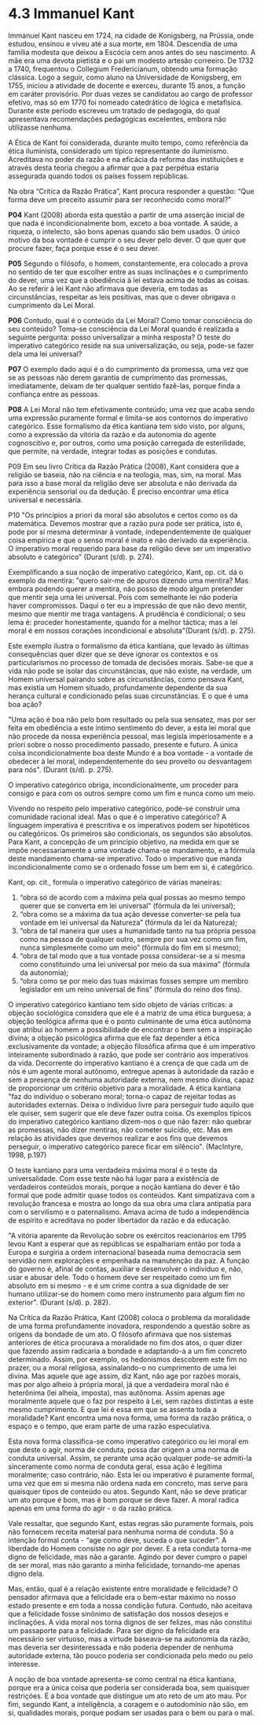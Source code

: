# 4.3 Immanuel Kant

Immanuel Kant nasceu em 1724, na cidade de Konigsberg, na Prússia, onde estudou, ensinou e viveu até a sua morte, em 1804. Descendia de uma família modesta que deixou a Escócia cem anos antes do seu nascimento. A mãe era uma devota pietista e o pai um modesto artesão correeiro. De 1732 a 1740, frequentou o Collegium Fredericianum, obtendo uma formação clássica. Logo a seguir, como aluno na Universidade de Konigsberg, em 1755, iniciou a atividade de docente e exerceu, durante 15 anos, a função em caráter provisório. Por duas vezes se candidatou ao cargo de professor efetivo, mas só em 1770 foi nomeado catedrático de lógica e metafísica. Durante este período escreveu um tratado de pedagogia, do qual apresentava recomendações pedagógicas excelentes, embora não utilizasse nenhuma.

A Ética de Kant foi considerada, durante muito tempo, como referência da ética iluminista, considerado um típico representante do iluminismo. Acreditava no poder da razão e na eficácia da reforma das instituições e através desta teoria chegou a afirmar que a paz perpétua estaria assegurada quando todos os países fossem repúblicas.

Na obra “Crítica da Razão Prática”, Kant procura responder a questão: “Que forma deve um preceito assumir para ser reconhecido como moral?”

**P04** Kant (2008) aborda esta questão a partir de uma asserção inicial de que nada é incondicionalmente bom, exceto a boa vontade. A saúde, a riqueza, o intelecto, são bons apenas quando são bem usados. O único motivo da boa vontade é cumprir o seu dever pelo dever. O que quer que procure fazer, faça porque esse é o seu dever.

**P05** Segundo o filósofo, o homem, constantemente, era colocado a prova no sentido de ter que escolher entre as suas inclinações e o cumprimento do dever, uma vez que a obediência à lei estava acima de todas as coisas. Ao se referir à lei Kant não afirmava que deveria, em todas as circunstâncias, respeitar as leis positivas, mas que o dever obrigava o cumprimento da Lei Moral.

**P06** Contudo, qual é o conteúdo da Lei Moral? Como tomar consciência do seu conteúdo? Toma-se consciência da Lei Moral quando é realizada a seguinte pergunta: posso universalizar a minha resposta? O teste do imperativo categórico reside na sua universalização, ou seja, pode-se fazer dela uma lei universal?

**P07** O exemplo dado aqui é o do cumprimento da promessa, uma vez que se as pessoas não derem garantia de cumprimento das promessas, imediatamente, deixam de ter qualquer sentido fazê-las, porque finda a confiança entre as pessoas.

**P08** A Lei Moral não tem efetivamente conteúdo; uma vez que acaba sendo uma expressão puramente formal e limita-se aos contornos do imperativo categórico. Esse formalismo da ética kantiana tem sido visto, por alguns, como a expressão da vitória da razão e da autonomia do agente cognoscitivo e, por outros, como uma posição carregada de esterilidade, que permite, na verdade, integrar todas as posições e condutas.

P09 Em seu livro Crítica da Razão Prática (2008), Kant considera que a religião se baseia, não na ciência e na teologia, mas, sim, na moral. Mas para isso a base moral da religião deve ser absoluta e não derivada da experiência sensorial ou da dedução. É preciso encontrar uma ética universal e necessária.

P10 "Os princípios a priori da moral são absolutos e certos como os da matemática. Devemos mostrar que a razão pura pode ser prática, isto é, pode por si mesma determinar à vontade, independentemente de qualquer coisa empírica e que o senso moral é inato e não derivado da experiência. O imperativo moral requerido para base da religião deve ser um imperativo absoluto e categórico" (Durant (s/d). p. 274).

Exemplificando a sua noção de imperativo categórico, Kant, op. cit. dá o exemplo da mentira: "quero sair-me de apuros dizendo uma mentira? Mas embora podendo querer a mentira, não posso de modo algum pretender que mentir seja uma lei universal. Pois com semelhante lei não poderia haver compromissos. Daqui o ter eu a impressão de que não devo mentir, mesmo que mentir me traga vantagens. A prudência é condicional; o seu lema é: proceder honestamente, quando for a melhor táctica; mas a lei moral é em nossos corações incondicional e absoluta"(Durant (s/d). p. 275).

Este exemplo ilustra o formalismo da ética kantiana, que levado às últimas consequências quer dizer que se deve ignorar os contextos e os particularismos no processo de tomada de decisões morais. Sabe-se que a vida não pode se isolar das circunstâncias, que não existe, na verdade, um Homem universal pairando sobre as circunstâncias, como pensava Kant, mas existia um Homem situado, profundamente dependente da sua herança cultural e condicionado pelas suas circunstâncias. E o que é uma boa ação?

"Uma ação é boa não pelo bom resultado ou pela sua sensatez, mas por ser feita em obediência a este íntimo sentimento do dever, a esta lei moral que não procede da nossa experiência pessoal, mas legisla imperiosamente e a priori sobre o nosso procedimento passado, presente e futuro. A única coisa incondicionalmente boa deste Mundo é a boa vontade - a vontade de obedecer à lei moral, independentemente do seu proveito ou desvantagem para nós". (Durant (s/d). p. 275).

O imperativo categórico obriga, incondicionalmente, um proceder para consigo e para com os outros sempre como um fim e nunca como um meio.

Vivendo no respeito pelo imperativo categórico, pode-se construir uma comunidade racional ideal. Mas o que é o imperativo categórico? A linguagem imperativa é prescritiva e os imperativos podem ser hipotéticos ou categóricos. Os primeiros são condicionais, os segundos são absolutos. Para Kant, a concepção de um princípio objetivo, na medida em que se impõe necessariamente a uma vontade chama-se mandamento, e a fórmula deste mandamento chama-se imperativo. Todo o imperativo que manda incondicionalmente como se o ordenado fosse um bem em si, é categórico.

Kant, op. cit., formula o imperativo categórico de várias maneiras:
1) “obra só de acordo com a máxima pela qual possas ao mesmo tempo querer que se converta em lei universal” (fórmula da lei universal);
2) “obra como se a máxima da tua ação devesse converter-se pela tua vontade em lei universal da Natureza” (fórmula da lei da Natureza);
3) “obra de tal maneira que uses a humanidade tanto na tua própria pessoa como na pessoa de qualquer outro, sempre por sua vez como um fim, nunca simplesmente como um meio” (fórmula do fim em si mesmo);
4) “obra de tal modo que a tua vontade possa considerar-se a si mesma como constituindo uma lei universal por meio da sua máxima” (fórmula da autonomia);
5) “obra como se por meio das tuas máximas fosses sempre um membro legislador em um reino universal de fins” (fórmula do reino dos fins).

O imperativo categórico kantiano tem sido objeto de várias críticas: a objeção sociológica considera que ele é a matriz de uma ética burguesa; a objeção teológica afirma que é o ponto culminante de uma ética autônoma que atribui ao homem a possibilidade de encontrar o bem sem a inspiração divina; a objeção psicológica afirma que ele faz depender a ética exclusivamente da vontade; a objeção filosófica afirma que é um imperativo inteiramente subordinado à razão, que pode ser contrário aos imperativos da vida. Decorrente do imperativo kantiano é a crença de que cada um de nós é um agente moral autônomo, entregue apenas à autoridade da razão e sem a presença de nenhuma autoridade externa, nem mesmo divina, capaz de proporcionar um critério objetivo para a moralidade. A ética kantiana  "faz do indivíduo o soberano moral; torna-o capaz de rejeitar todas as autoridades externas. Deixa o indivíduo livre para perseguir tudo aquilo que ele quiser, sem sugerir que ele deve fazer outra coisa. Os exemplos típicos do imperativo categórico kantiano dizem-nos o que não fazer: não quebrar as promessas, não dizer mentiras, não cometer suicídio, etc. Mas em relação às atividades que devemos realizar e aos fins que devemos perseguir, o imperativo categórico parece ficar em silêncio". (MacIntyre, 1998, p.197)

O teste kantiano para uma verdadeira máxima moral é o teste da universalidade. Com esse teste não há lugar para a existência de verdadeiros conteúdos morais, porque a noção kantiana do dever é tão formal que pode admitir quase todos os conteúdos. Kant simpatizava com a revolução francesa e mostra ao longo da sua obra uma clara antipatia para com o servilismo e o paternalismo. Amava acima de tudo a independência de espírito e acreditava no poder libertador da razão e da educação.

"A vitória aparente da Revolução sobre os exércitos reacionários em 1795 levou Kant a esperar que as repúblicas se espalhariam então por toda a Europa e surgiria a ordem internacional baseada numa democracia sem servidão nem explorações e empenhada na manutenção da paz. A função do governo é, afinal de contas, auxiliar e desenvolver o indivíduo e, não, usar e abusar dele. Todo o homem deve ser respeitado como um fim absoluto em si mesmo - e é um crime contra a sua dignidade de ser humano utilizar-se do homem como mero instrumento para algum fim no exterior". (Durant (s/d). p. 282).

Na Crítica da Razão Prática, Kant (2008) coloca o problema da moralidade de uma forma profundamente inovadora, respondendo a questão sobre as origens da bondade de um ato. O filósofo afirmava que nos sistemas anteriores de ética procurava a moralidade no fim dos atos, o quer dizer que fazendo assim radicaria a bondade e adaptando-a a um fim concreto determinado. Assim, por exemplo, os hedonismos descobrem este fim no prazer, ou a moral religiosa, assinalando-o no cumprimento de uma lei divina. Mas aquele que age assim, diz
Kant, não age por razões morais, mas por algo alheio à própria moral, já que a verdadeira moral não é heterônima (lei alheia, imposta), mas autônoma. Assim apenas age moralmente aquele que o faz por respeito à Lei, sem razões distintas a este mesmo cumprimento. E que lei é essa em que se assenta toda a moralidade? Kant encontra uma nova forma, uma forma da razão prática, o espaço e o tempo, que eram parte de uma razão especulativa.

Esta nova forma classifica-se como imperativo categórico ou lei moral em que deste o agir, norma de conduta, possa dar origem a uma norma de conduta universal. Assim, se perante uma ação qualquer pode-se admiti-la sinceramente como norma de conduta geral, essa ação é legítima moralmente; caso contrário, não. Esta lei ou imperativo é puramente formal, uma vez que em si mesma não ordena nada em concreto, mas serve para quaisquer tipos de conteúdo ou atos. Segundo Kant, não se deve praticar um ato porque é bom, mas é bom porque
se deve fazer. A moral radica apenas em uma forma do agir - o da razão prática.

Vale ressaltar, que segundo Kant, estas regras são puramente formais, pois não fornecem receita material para nenhuma norma de conduta. Só a intenção formal conta - “age como deve, suceda o que suceder”. A liberdade do Homem consiste no agir por dever. E a reta conduta torna-me digno de felicidade, mas não a garante. Agindo por dever cumpro o papel de ser moral, mas não garanto a minha felicidade, tornando-me apenas digno dela.

Mas, então, qual é a relação existente entre moralidade e felicidade? O pensador afirmava que a felicidade era o bem-estar máximo no nosso estado presente e em toda a nossa condição futura. Contudo, não aceitava que a felicidade fosse sinônimo de satisfação dos nossos desejos e inclinações. A vida moral nos torna dignos de ser felizes, mas não constitui um passaporte para a felicidade. Para ser digno da felicidade era necessário ser virtuoso, mas a virtude baseava-se na autonomia da razão, mas deveria ser desinteressada e não poderia depender de nenhuma autoridade externa, tão pouco poderia ser condicionada
pelo medo ou pelo interesse.

A noção de boa vontade apresenta-se como central na ética kantiana, porque era a única coisa que poderia ser considerada boa, sem quaisquer restrições. É a boa vontade que distingue um ato reto de um ato mau. Por fim, segundo Kant, a inteligência, a coragem e o autodomínio não são, em si, qualidades morais, porque podiam ser usadas para o bem ou para o mal.